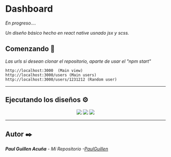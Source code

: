 # Dashboard

_En progreso...._

_Un diseño básico hecho en react native usnado jsx y scss._

## Comenzando 🚀

_Las urls si desean clonar el repositorio, aparte de usar el "npm start"_

```
http://localhost:3000  (Main view)
http://localhost:3000/users (Main users)
http://localhost:3000/users/1231212 (Random user)
```
---

## Ejecutando los diseños ⚙️

<p align="center">
 <img src="https://user-images.githubusercontent.com/43099030/181108396-9d0c0b3d-2f33-4838-9239-dcd3e4a9f47f.png"/>
 <img src="https://user-images.githubusercontent.com/43099030/181108398-47d4c2f9-7bf8-4ada-9103-7122819c90c8.png"/>
 <img src="https://user-images.githubusercontent.com/43099030/181108403-533ef04f-fc5b-4697-aa18-23a0950da840.png"/>

</p>

---

## Autor ✒️

_**Paul Guillen Acuña** - *Mi Repositorio* -[PaulGuillen](https://github.com/PaulGuillen?tab=repositories)_
